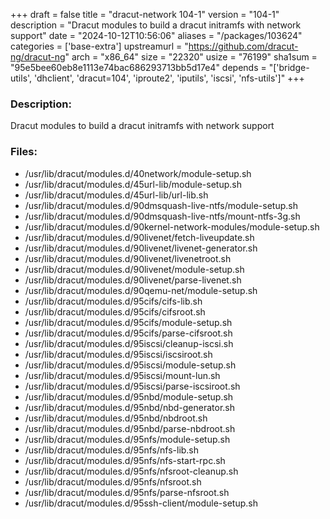 +++
draft = false
title = "dracut-network 104-1"
version = "104-1"
description = "Dracut modules to build a dracut initramfs with network support"
date = "2024-10-12T10:56:06"
aliases = "/packages/103624"
categories = ['base-extra']
upstreamurl = "https://github.com/dracut-ng/dracut-ng"
arch = "x86_64"
size = "22320"
usize = "76199"
sha1sum = "95e5bee60eb8e1113e74bac686293713bb5d17e4"
depends = "['bridge-utils', 'dhclient', 'dracut=104', 'iproute2', 'iputils', 'iscsi', 'nfs-utils']"
+++
### Description: 
Dracut modules to build a dracut initramfs with network support

### Files: 
* /usr/lib/dracut/modules.d/40network/module-setup.sh
* /usr/lib/dracut/modules.d/45url-lib/module-setup.sh
* /usr/lib/dracut/modules.d/45url-lib/url-lib.sh
* /usr/lib/dracut/modules.d/90dmsquash-live-ntfs/module-setup.sh
* /usr/lib/dracut/modules.d/90dmsquash-live-ntfs/mount-ntfs-3g.sh
* /usr/lib/dracut/modules.d/90kernel-network-modules/module-setup.sh
* /usr/lib/dracut/modules.d/90livenet/fetch-liveupdate.sh
* /usr/lib/dracut/modules.d/90livenet/livenet-generator.sh
* /usr/lib/dracut/modules.d/90livenet/livenetroot.sh
* /usr/lib/dracut/modules.d/90livenet/module-setup.sh
* /usr/lib/dracut/modules.d/90livenet/parse-livenet.sh
* /usr/lib/dracut/modules.d/90qemu-net/module-setup.sh
* /usr/lib/dracut/modules.d/95cifs/cifs-lib.sh
* /usr/lib/dracut/modules.d/95cifs/cifsroot.sh
* /usr/lib/dracut/modules.d/95cifs/module-setup.sh
* /usr/lib/dracut/modules.d/95cifs/parse-cifsroot.sh
* /usr/lib/dracut/modules.d/95iscsi/cleanup-iscsi.sh
* /usr/lib/dracut/modules.d/95iscsi/iscsiroot.sh
* /usr/lib/dracut/modules.d/95iscsi/module-setup.sh
* /usr/lib/dracut/modules.d/95iscsi/mount-lun.sh
* /usr/lib/dracut/modules.d/95iscsi/parse-iscsiroot.sh
* /usr/lib/dracut/modules.d/95nbd/module-setup.sh
* /usr/lib/dracut/modules.d/95nbd/nbd-generator.sh
* /usr/lib/dracut/modules.d/95nbd/nbdroot.sh
* /usr/lib/dracut/modules.d/95nbd/parse-nbdroot.sh
* /usr/lib/dracut/modules.d/95nfs/module-setup.sh
* /usr/lib/dracut/modules.d/95nfs/nfs-lib.sh
* /usr/lib/dracut/modules.d/95nfs/nfs-start-rpc.sh
* /usr/lib/dracut/modules.d/95nfs/nfsroot-cleanup.sh
* /usr/lib/dracut/modules.d/95nfs/nfsroot.sh
* /usr/lib/dracut/modules.d/95nfs/parse-nfsroot.sh
* /usr/lib/dracut/modules.d/95ssh-client/module-setup.sh
